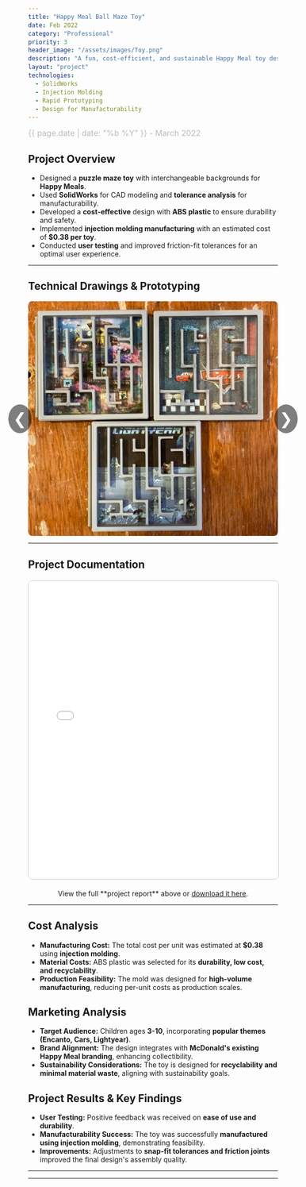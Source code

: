 ```yaml
---
title: "Happy Meal Ball Maze Toy"
date: Feb 2022
category: "Professional"  
priority: 3
header_image: "/assets/images/Toy.png"  
description: "A fun, cost-efficient, and sustainable Happy Meal toy designed for mass production."
layout: "project"  
technologies:
  - SolidWorks
  - Injection Molding
  - Rapid Prototyping
  - Design for Manufacturability
---
```


<div class="project-meta">
    <span class="project-date">{{ page.date | date: "%b %Y" }} - March 2022</span>
</div>

## **Project Overview**
- Designed a **puzzle maze toy** with interchangeable backgrounds for **Happy Meals**.
- Used **SolidWorks** for CAD modeling and **tolerance analysis** for manufacturability.
- Developed a **cost-effective** design with **ABS plastic** to ensure durability and safety.
- Implemented **injection molding manufacturing** with an estimated cost of **$0.38 per toy**.
- Conducted **user testing** and improved friction-fit tolerances for an optimal user experience.

---

## **Technical Drawings & Prototyping**
<div class="carousel-container">
    <button class="carousel-btn prev" onclick="changeSlide(-1)">❮</button>
    <div class="carousel">
        <img src="/assets/images/Toy.png" alt="Final Happy Meal Toys" class="carousel-image active" onclick="toggleImageSize(this)">
        <img src="/assets/images/TechSketch.png" alt="Technical Drawing" class="carousel-image" onclick="toggleImageSize(this)">
        <img src="/assets/images/ExplodedView.png" alt="Exploded View" class="carousel-image" onclick="toggleImageSize(this)">
    </div>
    <button class="carousel-btn next" onclick="changeSlide(1)">❯</button>
</div>

---

## **Project Documentation**
<embed src="/assets/documents/HappyMeals.pdf" width="100%" height="600px" type="application/pdf">
<p style="text-align: center;">
View the full **project report** above or <a href="/assets/documents/HappyMeals.pdf" target="_blank">download it here</a>.
</p>

---

## **Cost Analysis**
- **Manufacturing Cost:** The total cost per unit was estimated at **$0.38** using **injection molding**.
- **Material Costs:** ABS plastic was selected for its **durability, low cost, and recyclability**.
- **Production Feasibility:** The mold was designed for **high-volume manufacturing**, reducing per-unit costs as production scales.

## **Marketing Analysis**
- **Target Audience:** Children ages **3-10**, incorporating **popular themes (Encanto, Cars, Lightyear)**.
- **Brand Alignment:** The design integrates with **McDonald's existing Happy Meal branding**, enhancing collectibility.
- **Sustainability Considerations:** The toy is designed for **recyclability and minimal material waste**, aligning with sustainability goals.

## **Project Results & Key Findings**
- **User Testing:** Positive feedback was received on **ease of use and durability**.
- **Manufacturability Success:** The toy was successfully **manufactured using injection molding**, demonstrating feasibility.
- **Improvements:** Adjustments to **snap-fit tolerances and friction joints** improved the final design's assembly quality.

---
  
<script>
let currentSlide = 0;
const images = document.querySelectorAll(".carousel-image");

function showSlide(index) {
    images.forEach((img, i) => {
        img.classList.toggle("active", i === index);
    });
}

function changeSlide(step) {
    currentSlide += step;
    if (currentSlide >= images.length) currentSlide = 0;
    if (currentSlide < 0) currentSlide = images.length - 1;
    showSlide(currentSlide);
}

// Initialize first slide
showSlide(currentSlide);

// Expandable Image Functionality
function toggleImageSize(img) {
    img.classList.toggle("expanded");
}
</script>
---
<style>
.project-content h1 {
    color: #f0f0f0;
    font-size: 2.5rem;
    margin-bottom: 10px;
}

.project-meta {
    font-size: 1rem;
    color: #888;
    font-weight: 400;
    margin-bottom: 1rem;
    text-align: left;
}

.project-date {
    display: block;
    font-size: 1rem;
    color: #bbb;
}

/* Carousel Container */
.carousel-container {
    display: flex;
    align-items: center;
    justify-content: center;
    width: 100%;
    max-width: 800px;
    margin: auto;
    position: relative;
}

/* Image Carousel */
.carousel {
    display: flex;
    overflow: hidden;
    width: 100%;
    justify-content: center;
    align-items: center;
}

.carousel-image {
    display: none;
    width: 100%;
    max-width: 700px;
    height: auto;
    border-radius: 8px;
    transition: transform 0.3s ease;
}

.carousel-image.active {
    display: block;
}

/* Navigation Buttons */
.carousel-btn {
    position: absolute;
    top: 50%;
    transform: translateY(-50%);
    background-color: rgba(0, 0, 0, 0.5);
    color: white;
    border: none;
    cursor: pointer;
    padding: 10px;
    font-size: 2rem;
    border-radius: 50%;
}

.prev { left: -40px; }
.next { right: -40px; }

.carousel-btn:hover {
    background-color: rgba(0, 0, 0, 0.8);
}

/* Click to Expand */
.expandable-image {
    cursor: pointer;
}

.expandable-image.expanded {
    transform: scale(1.8);
    cursor: zoom-out;
    position: fixed;
    top: 50%;
    left: 50%;
    transform: translate(-50%, -50%) scale(1.8);
    z-index: 1000;
    background: rgba(0, 0, 0, 0.8);
    padding: 10px;
    border-radius: 8px;
}

/* PDF Styling */
embed {
    display: block;
    margin: 20px auto;
    border: 1px solid #ccc;
    border-radius: 8px;
}
  
<style>

---
